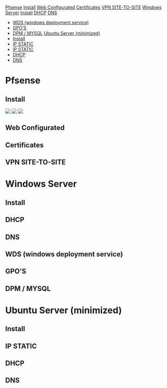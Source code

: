 [Pfsense](#Pfsense)
[Install](#Install)
[Web Configurated](#Web%20Configurated)
[Certificates](#Certificates)
[VPN SITE-TO-SITE](#VPN%20SITE-TO-SITE)
[Windows Server](#Windows%20Server)
[Install](#Install)
[DHCP](#DHCP)
[DNS](#DNS)
- [WDS (windows deployment service)](#WDS%20(windows%20deployment%20service))
- [GPO’S](#GPO’S)
- [DPM / MYSQL](#DPM%20/%20MYSQL)
[Ubuntu Server (minimized)](#Ubuntu%20Server%20(minimized))
- [Install](#Install)
- [IP STATIC](#IP%20STATIC)
- [IP STATIC](#IP%20STATIC)
- [DHCP](#DHCP)
- [DNS](#DNS)


# Pfsense 
## Install
![](../../attachments/1%20-%20Pfsense%20Installation.png)
![](../../attachments/Untitled.png)
![](../../attachments/Untitled-1.png)

## Web Configurated

## Certificates
## VPN SITE-TO-SITE
# Windows Server
## Install
## DHCP
## DNS
## WDS (windows deployment service)
## GPO’S
## DPM / MYSQL
# Ubuntu Server (minimized)
## Install
## IP STATIC
## DHCP
## DNS